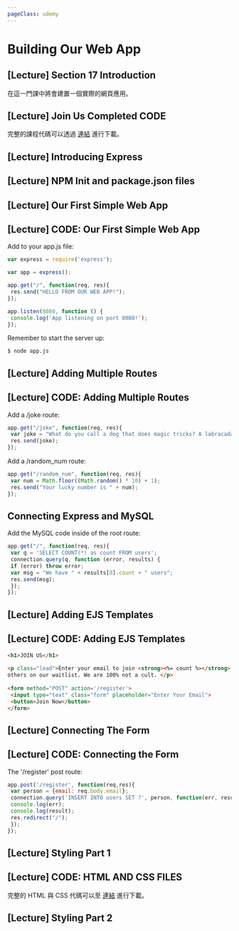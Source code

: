 ```yaml
---
pageClass: udemy
---
```


# Building Our Web App

## [Lecture] Section 17 Introduction

在這一門課中將會建置一個實際的網頁應用。

## [Lecture] Join Us Completed CODE

完整的課程代碼可以透過 [連結](../sources/JoinUsCompleteCode.zip) 進行下載。

## [Lecture] Introducing Express

## [Lecture] NPM Init and package.json files

## [Lecture] Our First Simple Web App

## [Lecture] CODE: Our First Simple Web App

Add to your app.js file:

```javascript
var express = require('express');

var app = express();

app.get("/", function(req, res){
 res.send("HELLO FROM OUR WEB APP!");
});

app.listen(8080, function () {
 console.log('App listening on port 8080!');
});
```

Remember to start the server up:

```bash
$ node app.js
```

## [Lecture] Adding Multiple Routes

## [Lecture] CODE: Adding Multiple Routes

Add a /joke route:

```javascript
app.get("/joke", function(req, res){
 var joke = "What do you call a dog that does magic tricks? A labracadabrador.";
 res.send(joke);
});
```

Add a /random_num route:

```javascript
app.get("/random_num", function(req, res){
 var num = Math.floor((Math.random() * 10) + 1);
 res.send("Your lucky number is " + num);
});
```

## Connecting Express and MySQL

Add the MySQL code inside of the root route:

```javascript
app.get("/", function(req, res){
 var q = 'SELECT COUNT(*) as count FROM users';
 connection.query(q, function (error, results) {
 if (error) throw error;
 var msg = "We have " + results[0].count + " users";
 res.send(msg);
 });
});
```

## [Lecture] Adding EJS Templates

## [Lecture] CODE: Adding EJS Templates

```html
<h1>JOIN US</h1>
 
<p class="lead">Enter your email to join <strong><%= count %></strong> 
others on our waitlist. We are 100% not a cult. </p>
 
<form method="POST" action='/register'>
 <input type="text" class="form" placeholder="Enter Your Email">
 <button>Join Now</button>
</form>
```

## [Lecture] Connecting The Form

## [Lecture] CODE: Connecting the Form

The '/register' post route:

```javascript
app.post('/register', function(req,res){
 var person = {email: req.body.email};
 connection.query('INSERT INTO users SET ?', person, function(err, result) {
 console.log(err);
 console.log(result);
 res.redirect("/");
 });
});
```

## [Lecture] Styling Part 1

## [Lecture] CODE: HTML AND CSS FILES

完整的 HTML 與 CSS 代碼可以至 [連結](../sources/JOIN-US-HTML-AND-CSS.zip) 進行下載。

## [Lecture] Styling Part 2
